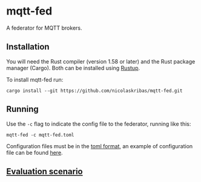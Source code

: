 # mqtt-fed

A federator for MQTT brokers.

## Installation

You will need the Rust compiler (version 1.58 or later) and the Rust package manager (Cargo).
Both can be installed using [Rustup](https://www.rust-lang.org/tools/install).

To install mqtt-fed run: 
```
cargo install --git https://github.com/nicolaskribas/mqtt-fed.git
```

## Running

Use the `-c` flag to indicate the config file to the federator, running like this:
```
mqtt-fed -c mqtt-fed.toml
```
Configuration files must be in the [toml format](https://toml.io), an example of configuration file
can be found [here](mqtt-fed.toml).

## [Evaluation scenario](https://github.com/nicolaskribas/federation-scenario)
